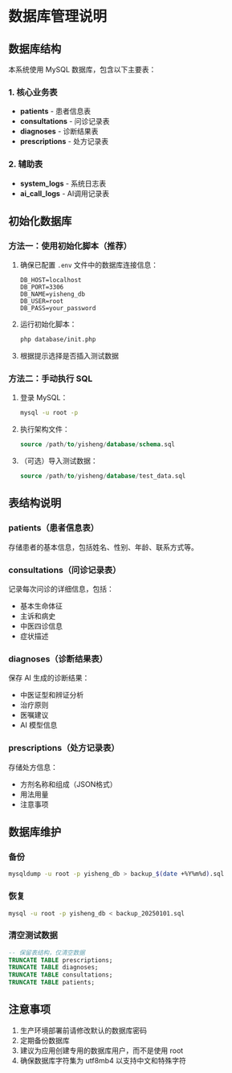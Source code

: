 # 数据库管理说明

## 数据库结构

本系统使用 MySQL 数据库，包含以下主要表：

### 1. 核心业务表
- **patients** - 患者信息表
- **consultations** - 问诊记录表
- **diagnoses** - 诊断结果表
- **prescriptions** - 处方记录表

### 2. 辅助表
- **system_logs** - 系统日志表
- **ai_call_logs** - AI调用记录表

## 初始化数据库

### 方法一：使用初始化脚本（推荐）

1. 确保已配置 `.env` 文件中的数据库连接信息：
   ```
   DB_HOST=localhost
   DB_PORT=3306
   DB_NAME=yisheng_db
   DB_USER=root
   DB_PASS=your_password
   ```

2. 运行初始化脚本：
   ```bash
   php database/init.php
   ```

3. 根据提示选择是否插入测试数据

### 方法二：手动执行 SQL

1. 登录 MySQL：
   ```bash
   mysql -u root -p
   ```

2. 执行架构文件：
   ```sql
   source /path/to/yisheng/database/schema.sql
   ```

3. （可选）导入测试数据：
   ```sql
   source /path/to/yisheng/database/test_data.sql
   ```

## 表结构说明

### patients（患者信息表）
存储患者的基本信息，包括姓名、性别、年龄、联系方式等。

### consultations（问诊记录表）
记录每次问诊的详细信息，包括：
- 基本生命体征
- 主诉和病史
- 中医四诊信息
- 症状描述

### diagnoses（诊断结果表）
保存 AI 生成的诊断结果：
- 中医证型和辨证分析
- 治疗原则
- 医嘱建议
- AI 模型信息

### prescriptions（处方记录表）
存储处方信息：
- 方剂名称和组成（JSON格式）
- 用法用量
- 注意事项

## 数据库维护

### 备份
```bash
mysqldump -u root -p yisheng_db > backup_$(date +%Y%m%d).sql
```

### 恢复
```bash
mysql -u root -p yisheng_db < backup_20250101.sql
```

### 清空测试数据
```sql
-- 保留表结构，仅清空数据
TRUNCATE TABLE prescriptions;
TRUNCATE TABLE diagnoses;
TRUNCATE TABLE consultations;
TRUNCATE TABLE patients;
```

## 注意事项

1. 生产环境部署前请修改默认的数据库密码
2. 定期备份数据库
3. 建议为应用创建专用的数据库用户，而不是使用 root
4. 确保数据库字符集为 utf8mb4 以支持中文和特殊字符 